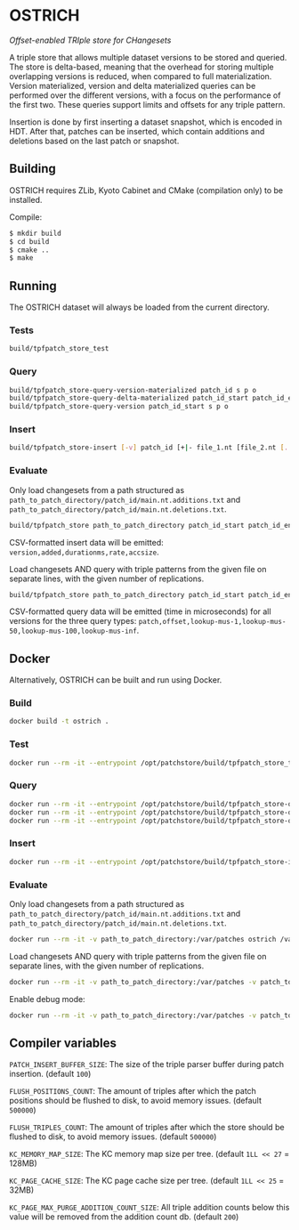 # OSTRICH
_Offset-enabled TRIple store for CHangesets_

A triple store that allows multiple dataset versions to be stored and queried.
The store is delta-based, meaning that the overhead for storing multiple overlapping versions is reduced, when compared to full materialization.
Version materialized, version and delta materialized queries can be performed over the different versions, with a focus on the performance of the first two.
These queries support limits and offsets for any triple pattern.

Insertion is done by first inserting a dataset snapshot, which is encoded in HDT.
After that, patches can be inserted, which contain additions and deletions based on the last patch or snapshot.

## Building

OSTRICH requires ZLib, Kyoto Cabinet and CMake (compilation only) to be installed.

Compile:
```bash
$ mkdir build
$ cd build
$ cmake ..
$ make
```

## Running

The OSTRICH dataset will always be loaded from the current directory.

### Tests
```bash
build/tpfpatch_store_test
```

### Query
```bash
build/tpfpatch_store-query-version-materialized patch_id s p o
build/tpfpatch_store-query-delta-materialized patch_id_start patch_id_end s p o
build/tpfpatch_store-query-version patch_id_start s p o
```

### Insert
```bash
build/tpfpatch_store-insert [-v] patch_id [+|- file_1.nt [file_2.nt [...]]]*
```

### Evaluate
Only load changesets from a path structured as `path_to_patch_directory/patch_id/main.nt.additions.txt` and `path_to_patch_directory/patch_id/main.nt.deletions.txt`.
```bash
build/tpfpatch_store path_to_patch_directory patch_id_start patch_id_end
```
CSV-formatted insert data will be emitted: `version,added,durationms,rate,accsize`.

Load changesets AND query with triple patterns from the given file on separate lines, with the given number of replications.
```bash
build/tpfpatch_store path_to_patch_directory patch_id_start patch_id_end patch_to_queries/queries.txt s|p|o nr_replications
```
CSV-formatted query data will be emitted (time in microseconds) for all versions for the three query types: `patch,offset,lookup-mus-1,lookup-mus-50,lookup-mus-100,lookup-mus-inf`.

## Docker

Alternatively, OSTRICH can be built and run using Docker.

### Build
```bash
docker build -t ostrich .
```

### Test
```bash
docker run --rm -it --entrypoint /opt/patchstore/build/tpfpatch_store_test ostrich
```

### Query
```bash
docker run --rm -it --entrypoint /opt/patchstore/build/tpfpatch_store-query-version-materialized ostrich patch_id s p o
docker run --rm -it --entrypoint /opt/patchstore/build/tpfpatch_store-delta-version-materialized ostrich patch_id_start patch_id_end s p o
docker run --rm -it --entrypoint /opt/patchstore/build/tpfpatch_store-query-version ostrich s p o
```

### Insert
```bash
docker run --rm -it --entrypoint /opt/patchstore/build/tpfpatch_store-insert ostrich [-v] patch_id [+|- file_1.nt [file_2.nt [...]]]*
```

### Evaluate

Only load changesets from a path structured as `path_to_patch_directory/patch_id/main.nt.additions.txt` and `path_to_patch_directory/patch_id/main.nt.deletions.txt`.
```bash
docker run --rm -it -v path_to_patch_directory:/var/patches ostrich /var/patches patch_id_start patch_id_end
```

Load changesets AND query with triple patterns from the given file on separate lines, with the given number of replications.
```bash
docker run --rm -it -v path_to_patch_directory:/var/patches -v patch_to_queries:/var/queries ostrich /var/patches patch_id_start patch_id_end /var/queries/queries.txt s|p|o nr_replications
```

Enable debug mode:
```bash
docker run --rm -it -v path_to_patch_directory:/var/patches -v patch_to_queries:/var/queries -v path_to_crash_dir:/crash --privileged=true ostrich --debug /var/patches patch_id_start patch_id_end /var/queries/queries.txt s|p|o nr_replications
```

## Compiler variables
`PATCH_INSERT_BUFFER_SIZE`: The size of the triple parser buffer during patch insertion. (default `100`)

`FLUSH_POSITIONS_COUNT`: The amount of triples after which the patch positions should be flushed to disk, to avoid memory issues. (default `500000`)

`FLUSH_TRIPLES_COUNT`: The amount of triples after which the store should be flushed to disk, to avoid memory issues. (default `500000`)

`KC_MEMORY_MAP_SIZE`: The KC memory map size per tree. (default `1LL << 27` = 128MB)

`KC_PAGE_CACHE_SIZE`: The KC page cache size per tree. (default `1LL << 25` = 32MB)

`KC_PAGE_MAX_PURGE_ADDITION_COUNT_SIZE`: All triple addition counts below this value will be removed from the addition count db. (default `200`)